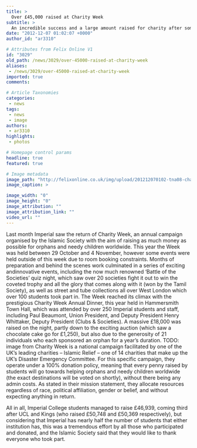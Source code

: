 ```yaml
---
title: >
  Over £45,000 raised at Charity Week
subtitle: >
  An incredible success and a large amount raised for charity after some expensive cakes
date: "2012-12-07 01:02:07 +0000"
author_id: "ar3310"

# Attributes from Felix Online V1
id: "3029"
old_path: /news/3029/over-45000-raised-at-charity-week
aliases:
 - /news/3029/over-45000-raised-at-charity-week
imported: true
comments:

# Article Taxonomies
categories:
 - news
tags:
 - news
 - image
authors:
 - ar3310
highlights:
 - photos

# Homepage control params
headline: true
featured: true

# Image metadata
image_path: "http://felixonline.co.uk/img/upload/201212070102-tna08-charity-week.jpg"
image_caption: >

image_width: "0"
image_height: "0"
image_attribution: ""
image_attribution_link: ""
video_url: ""
---
```


Last month Imperial saw the return of Charity Week, an annual campaign organised by the Islamic Society with the aim of raising as much money as possible for orphans and needy children worldwide. This year the Week was held between 29 October and 4 November, however some events were held outside of this week due to room booking constraints. Months of preparation and behind the scenes work culminated in a series of exciting andinnovative events, including the now much renowned ‘Battle of the Societies’ quiz night, which saw over 20 societies fight it out to win the coveted trophy and all the glory that comes along with it (won by the Tamil Society), as well as street and tube collections all over West London which over 100 students took part in. The Week reached its climax with the prestigious Charity Week Annual Dinner, this year held in Hammersmith Town Hall, which was attended by over 250 Imperial students and staff, including Paul Beaumont, Union President, and Deputy President Henry Whittaker, Deputy President (Clubs & Societies). A massive £18,000 was raised on the night, partly down to the exciting auction (which saw a chocolate cake go for £1,250), but also due to the generosity of 21 individuals who each sponsored an orphan for a year’s duration.
TODO: image from
Charity Week is a national campaign facilitated by one of the UK’s leading charities – Islamic Relief – one of 14 charities that make up the UK’s Disaster Emergency Committee. For this specific campaign, they operate under a 100% donation policy, meaning that every penny raised by students will go towards helping orphans and needy children worldwide (the exact destinations will be voted on shortly), without there being any admin costs. As stated in their mission statement, they allocate resources regardless of race, political affiliation, gender or belief, and without expecting anything in return.

All in all, Imperial College students managed to raise £46,939, coming third after UCL and Kings (who raised £50,748 and £50,369 respectively), but considering that Imperial has nearly half the number of students that either institution has, this was a tremendous effort by all those who participated and donated, and the Islamic Society said that they would like to thank everyone who took part.
